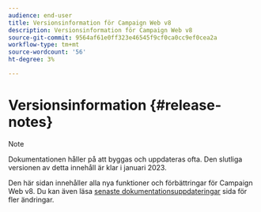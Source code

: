 ```yaml
---
audience: end-user
title: Versionsinformation för Campaign Web v8
description: Versionsinformation för Campaign Web v8
source-git-commit: 9564af61e0ff323e46545f9cf0ca0cc9ef0cea2a
workflow-type: tm+mt
source-wordcount: '56'
ht-degree: 3%

---
```


# Versionsinformation {#release-notes}

>[!NOTE]
>
>Dokumentationen håller på att byggas och uppdateras ofta. Den slutliga versionen av detta innehåll är klar i januari 2023.

Den här sidan innehåller alla nya funktioner och förbättringar för Campaign Web v8. Du kan även läsa [senaste dokumentationsuppdateringar](documentation-updates.md) sida för fler ändringar.

